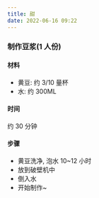 ```yaml
---
title: 甜
date: 2022-06-16 09:22
---
```


### 制作豆浆(1 人份)

#### 材料

- 黄豆: 约 3/10 量杯
- 水: 约 300ML

#### 时间

约 30 分钟

#### 步骤

- 黄豆洗净, 泡水 10~12 小时
- 放到破壁机中
- 倒入水
- 开始制作~

